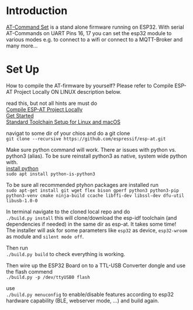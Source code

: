 # Introduction

[AT-Command Set](https://docs.espressif.com/projects/esp-at/en/latest/esp32/AT_Command_Set/index.html) is a stand alone firmware running on ESP32. With serial AT-Commands on UART Pins 16, 17 you can set the esp32 module to various modes e.g. to connect to a wifi or connect to a MQTT-Broker and many more...

# Set Up
How to compile the AT-firmware by yourself? Please refer to Compile ESP-AT Project Locally ON LINUX description below.

read this, but not all hints are must do  
[Compile ESP-AT Project Locally](https://docs.espressif.com/projects/esp-at/en/latest/esp32/Compile_and_Develop/How_to_clone_project_and_compile_it.html)  
[Get Started](https://docs.espressif.com/projects/esp-idf/en/release-v5.0/esp32/get-started/index.html)  
[Standard Toolchain Setup for Linux and macOS](https://docs.espressif.com/projects/esp-idf/en/release-v5.0/esp32/get-started/linux-macos-setup.html)  

navigat to some dir of your chios and do a git clone  
`git clone --recursive https://github.com/espressif/esp-at.git`  

Make sure python command will work. There ar issues with python vs. python3 (alias). To be sure reinstall python3 as native, system wide python with.  
[install python](https://askubuntu.com/questions/320996/how-to-make-python-program-command-execute-python-3)  
`sudo apt install python-is-python3`  

To be sure all recommended ptyhon packages are installed run  
`sudo apt-get install git wget flex bison gperf python3 python3-pip python3-venv cmake ninja-build ccache libffi-dev libssl-dev dfu-util libusb-1.0-0`

In terminal navigate to the cloned local repo and do  
`./build.py install`
this will clone/download the esp-idf toolchain (and dependencies if needed) in the same dir as esp-at. It takes some time!  
The installer will ask for some parameters like `esp32` as device, `esp32-wroom` as module and `silent mode off`.  

Then run  
`./build.py build` to check everything is working.  

Then wire up the ESP32 Board on to a TTL-USB Converter dongle and use the flash commend  
`./build.py -p /dev/ttyUSB0 flash`

use  
`./build.py menuconfig` to enable/disable features according to esp32 hardware capability (BLE, webserver mode, ...) and build again.  